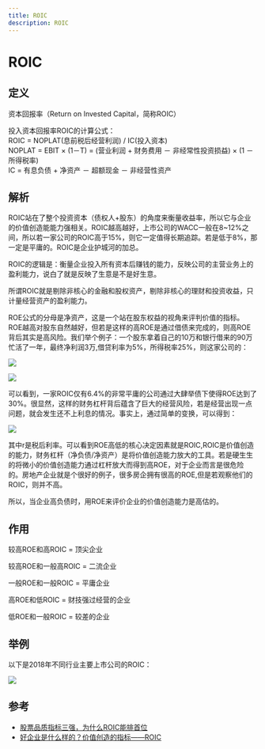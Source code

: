 ```yaml
---
title: ROIC
description: ROIC
---
```


# ROIC

## 定义

资本回报率（Return on Invested Capital，简称ROIC）

投入资本回报率ROIC的计算公式：  
ROIC = NOPLAT(息前税后经营利润) / IC(投入资本)  
NOPLAT = EBIT × (1－T) = (营业利润 + 财务费用 － 非经常性投资损益) × (1 － 所得税率)  
IC = 有息负债 + 净资产 － 超额现金 － 非经营性资产

## 解析

ROIC站在了整个投资资本（债权人+股东）的角度来衡量收益率，所以它与企业的价值创造能能力强相关。ROIC越高越好，上市公司的WACC一般在8~12%之间，所以若一家公司的ROIC高于15%，则它一定值得长期追踪。若是低于8%，那一定是平庸的。ROIC是企业护城河的加总。

ROIC的逻辑是：衡量企业投入所有资本后赚钱的能力，反映公司的主营业务上的盈利能力，说白了就是反映了生意是不是好生意。

所谓ROIC就是剔除非核心的金融和股权资产，剔除非核心的理财和投资收益，只计量经营资产的盈利能力。

ROE公式的分母是净资产，这是一个站在股东权益的视角来评判价值的指标。ROE越高对股东自然越好，但若是这样的高ROE是通过借债来完成的，则高ROE背后其实是高风险。我们举个例子：一个股东拿着自己的10万和银行借来的90万忙活了一年，最终净利润3万,借贷利率为5%，所得税率25%，则这家公司的：

![](https://pic3.zhimg.com/80/v2-d80e4ccd2e9e2abd91950a02d8364366_720w.png)

![](https://pic1.zhimg.com/80/v2-c7016b8fdf83fce183801ab60cbe23c4_720w.png)

可以看到，一家ROIC仅有6.4%的非常平庸的公司通过大肆举债下使得ROE达到了30%。很显然，这样的财务杠杆背后蕴含了巨大的经营风险，若是经营出现一点问题，就会发生还不上利息的情况。事实上，通过简单的变换，可以得到：

![](https://pic4.zhimg.com/80/v2-fd6c9d2fbc1654ac0a4019ad7ae6f253_720w.png)

其中r是税后利率。可以看到ROE高低的核心决定因素就是ROIC,ROIC是价值创造的能力，财务杠杆（净负债/净资产）是将价值创造能力放大的工具。若是硬生生的将微小的价值创造能力通过杠杆放大而得到高ROE，对于企业而言是很危险的。房地产企业就是个很好的例子，很多房企拥有很高的ROE,但是若观察他们的ROIC，则并不高。

所以，当企业高负债时，用ROE来评价企业的价值创造能力是高估的。

## 作用

较高ROE和高ROIC = 顶尖企业

较高ROE和一般高ROIC = 二流企业

一般ROE和一般ROIC = 平庸企业

高ROE和低ROIC = 财技强过经营的企业

低ROE和一般ROIC = 较差的企业

## 举例

以下是2018年不同行业主要上市公司的ROIC：

![](https://pic4.zhimg.com/80/v2-60f5b8b879e39de756113206466b8c73_720w.jpg)

## 参考

* [股票品质指标三强，为什么ROIC能排首位](http://www.360doc.com/content/19/0804/23/5286040_853015724.shtml)
* [好企业是什么样的？价值创造的指标——ROIC](https://zhuanlan.zhihu.com/p/107550165)